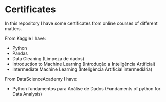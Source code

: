 # Certificates
In this repository I have some certificates from online courses of different matters. 

From Kaggle I have:
- Python
- Pandas
- Data Cleaning (Limpeza de dados)
- Introduction to Machine Learning (Introdução a Inteligência Artificial)
- Intermediate Machine Learning (Inteligência Artificial intermediária)

From DataScienceAcademy I have:
- Python fundamentos para Análise de Dados (Fundaments of python for Data Analysis)
